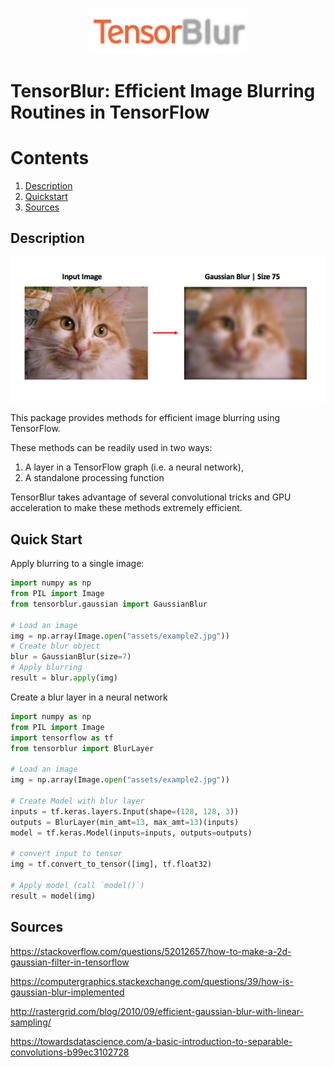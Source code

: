 <p align="center">
  <img src="assets/tensorblur.png?raw=true" alt="TensorBlur" width=50%;/>
</p>

# TensorBlur: Efficient Image Blurring Routines in TensorFlow


# Contents
1. [Description](#Description)
2. [Quickstart](#Quickstart)
3. [Sources](#Sources)

## Description
<p align="center">
  <img src="assets/example_cat.png?raw=true" alt="Example Cat"/>
</p>
This package provides methods for efficient image blurring using TensorFlow. 

These methods can be readily used in two ways:

1) A layer in a TensorFlow graph (i.e. a neural network), 
2) A standalone processing function

TensorBlur takes advantage of several convolutional tricks and GPU acceleration to make these methods extremely efficient.

## Quick Start
Apply blurring to a single image:
```python
import numpy as np
from PIL import Image
from tensorblur.gaussian import GaussianBlur

# Load an image
img = np.array(Image.open("assets/example2.jpg"))
# Create blur object
blur = GaussianBlur(size=7)
# Apply blurring
result = blur.apply(img)
```

Create a blur layer in a neural network
```python
import numpy as np
from PIL import Image
import tensorflow as tf
from tensorblur import BlurLayer

# Load an image
img = np.array(Image.open("assets/example2.jpg"))

# Create Model with blur layer
inputs = tf.keras.layers.Input(shape=(128, 128, 3))
outputs = BlurLayer(min_amt=13, max_amt=13)(inputs)
model = tf.keras.Model(inputs=inputs, outputs=outputs)

# convert input to tensor
img = tf.convert_to_tensor([img], tf.float32)     

# Apply model (call `model()`)
result = model(img)
```


## Sources
https://stackoverflow.com/questions/52012657/how-to-make-a-2d-gaussian-filter-in-tensorflow

https://computergraphics.stackexchange.com/questions/39/how-is-gaussian-blur-implemented

http://rastergrid.com/blog/2010/09/efficient-gaussian-blur-with-linear-sampling/

https://towardsdatascience.com/a-basic-introduction-to-separable-convolutions-b99ec3102728

